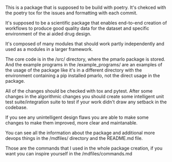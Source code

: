 This is a package that is supposed to be build with poetry. It's chekced with the poetry tox for the issues and formatting with each commit.

It's supposed to be a scientific package that enables end-to-end creation of workflows to produce good quality data for the dataset and specific environment of the ai aided drug design.

It's composed of many modules that should work partly independently and used as a modules in a larger framework.

The core code is in the /src/ directory, where the pmarlo package is stored. And the example programs in the /example_programs/ are an examples of the usage of the package like it's in a different directory with the environment containing a pip installed pmarlo, not the direct usage in the package.

All of the changes should be checked with tox and pytest. After some changes in the algorithmic changes you should create some intelligent unit test suite/integration suite to test if your work didn't draw any setback in the codebase.

If you see any unintelligent design flaws you are able to make some changes to make them improved, more clear and maintanable.

You can see all the information about the package and additional more devops things in the /mdfiles/ directory and the README.md file.

Those are the commands that I used in the whole package creation, if you want you can inspire yourself in the /mdfiles/commands.md
